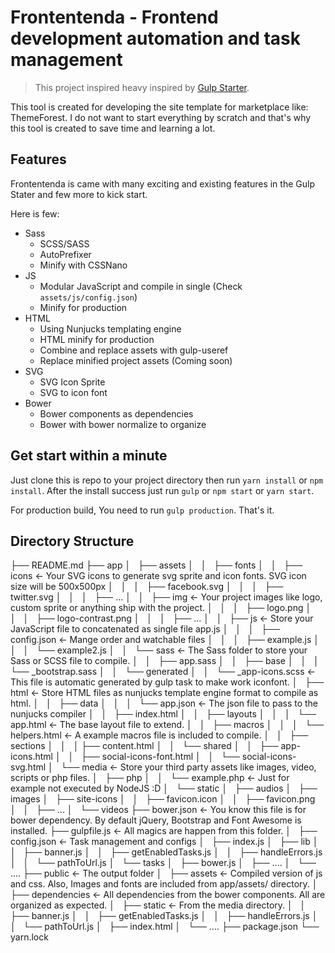 # Frontentenda - Frontend development automation and task management

> This project inspired heavy inspired by [Gulp Starter](https://github.com/vigetlabs/gulp-starter).

This tool is created for developing the site template for marketplace like: ThemeForest. I do not want to start everything by scratch and that's why this tool is created to save time and learning a lot.

## Features
Frontentenda is came with many exciting and existing features in the Gulp Stater and few more to kick start.

Here is few:

- Sass
	- SCSS/SASS
	- AutoPrefixer
	- Minify with CSSNano
- JS
	- Modular JavaScript and compile in single (Check `assets/js/config.json`)
	- Minify for production
- HTML
	- Using Nunjucks templating engine
	- HTML minify for production
	- Combine and replace assets with gulp-useref
	- Replace minified project assets (Coming soon)
- SVG
	- SVG Icon Sprite
	- SVG to icon font
- Bower
	- Bower components as dependencies
	- Bower with bower normalize to organize

## Get start within a minute
Just clone this is repo to your project directory then run `yarn install` or `npm install`. After the install success just run `gulp` or `npm start` or  `yarn start`.

For production build, You need to run `gulp production`. That's it.

## Directory Structure
├── README.md
├── app
│   ├── assets
│   │   ├── fonts
│   │   ├── icons <- Your SVG icons to generate svg sprite and icon fonts. SVG icon size will be 500x500px
│   │   │   ├── facebook.svg
│   │   │   ├── twitter.svg
│   │   │   ├── ...
│   │   ├── img <- Your project images like logo, custom sprite or anything ship with the project.
│   │   │   ├── logo.png
│   │   │   ├── logo-contrast.png
│   │   │   ├── ...
│   │   ├── js <- Store your JavaScript file to concatenated as single file app.js
│   │   │   ├── config.json <- Mange order and watchable files
│   │   │   ├── example.js
│   │   │   └── example2.js
│   │   └── sass  <- The Sass folder to store your Sass or SCSS file to compile.
│   │       ├── app.sass 
│   │       ├── base
│   │       │   └── _bootstrap.sass
│   │       └── generated
│   │           └── _app-icons.scss <- This file is automatic generated by gulp task to make work iconfont.
│   ├── html <- Store HTML files as nunjucks template engine format to compile as html.
│   │   ├── data
│   │   │   └── app.json <- The json file to pass to the nunjucks compiler
│   │   ├── index.html
│   │   ├── layouts
│   │   │   └── app.html <- The base layout file to extend.
│   │   ├── macros
│   │   │   └── helpers.html <- A example macros file is included to compile.
│   │   ├── sections
│   │   │   ├── content.html
│   │   └── shared
│   │       ├── app-icons.html
│   │       ├── social-icons-font.html
│   │       └── social-icons-svg.html
│   └── media <- Store your third party assets like images, video, scripts or php files.
│       ├── php
│       │   └── example.php <- Just for example not executed by NodeJS :D
│       └── static
│           ├── audios
│           ├── images
│           ├── site-icons
│           │   ├── favicon.icon
│           │   ├── favicon.png
│           │   ├── ...
│           └── videos
├── bower.json <- You know this file is for bower dependency. By default jQuery, Bootstrap and Font Awesome is installed.
├── gulpfile.js <- All magics are happen from this folder.
│   ├── config.json <- Task management and configs
│   ├── index.js
│   ├── lib
│   │   ├── banner.js
│   │   ├── getEnabledTasks.js
│   │   ├── handleErrors.js
│   │   └── pathToUrl.js
│   └── tasks
│       ├── bower.js
│       ├── ....
│       └── ....
├── public <- The output folder
│   ├── assets <- Compiled version of js and css. Also, Images and fonts are included from app/assets/ directory.
│   ├── dependencies <- All dependencies from the bower components. All are organized as expected. 
│   ├── static <- From the media directory.
│   │   ├── banner.js
│   │   ├── getEnabledTasks.js
│   │   ├── handleErrors.js
│   │   └── pathToUrl.js
│   ├── index.html
│   └── ....
├── package.json
└── yarn.lock